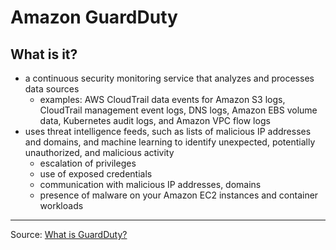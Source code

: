 # **Amazon GuardDuty**
## **What is it?**
- a continuous security monitoring service that analyzes and processes data sources
  - examples: AWS CloudTrail data events for Amazon S3 logs, CloudTrail management event logs, DNS logs, Amazon EBS volume data, Kubernetes audit logs, and Amazon VPC flow logs
- uses threat intelligence feeds, such as lists of malicious IP addresses and domains, and machine learning to identify unexpected, potentially unauthorized, and malicious activity
  - escalation of privileges
  - use of exposed credentials
  - communication with malicious IP addresses, domains
  - presence of malware on your Amazon EC2 instances and container workloads
---
Source: [What is GuardDuty?](https://docs.aws.amazon.com/guardduty/latest/ug/what-is-guardduty.html)